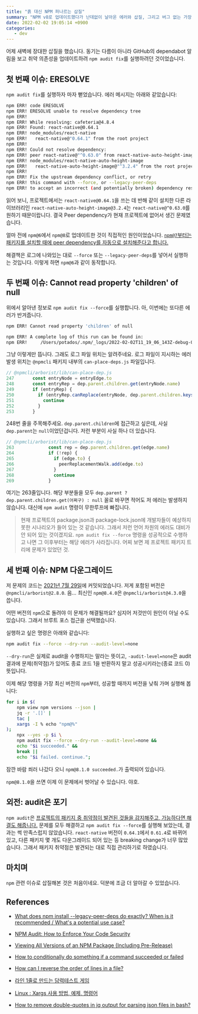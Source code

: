 ```yaml
---
title: "흙 대신 NPM 퍼나르는 삽질"
summary: "NPM v8로 업데이트했다가 난데없이 날아온 에러와 삽질, 그리고 버그 없는 가장 최신 NPM 버전 구하기."
date: 2022-02-02 19:05:14 +0900
categories:
   - dev
---
```


어제 새벽에 장대한 삽질을 했습니다. 동기는 다름이 아니라 GitHub의 dependabot 알림을 보고 취약 의존성을 업데이트하려 `npm audit fix`를 실행하려던 것이었습니다.

## 첫 번째 이슈: ERESOLVE

`npm audit fix`를 실행하자 마자 뻗었습니다. 에러 메시지는 아래와 같았습니다:

```bash
npm ERR! code ERESOLVE
npm ERR! ERESOLVE unable to resolve dependency tree
npm ERR!
npm ERR! While resolving: cafeteria@4.8.4
npm ERR! Found: react-native@0.64.1
npm ERR! node_modules/react-native
npm ERR!   react-native@"0.64.1" from the root project
npm ERR!
npm ERR! Could not resolve dependency:
npm ERR! peer react-native@"^0.63.0" from react-native-auto-height-image@3.2.4
npm ERR! node_modules/react-native-auto-height-image
npm ERR!   react-native-auto-height-image@"^3.2.4" from the root project
npm ERR!
npm ERR! Fix the upstream dependency conflict, or retry
npm ERR! this command with --force, or --legacy-peer-deps
npm ERR! to accept an incorrect (and potentially broken) dependency resolution.
```

읽어 보니, 프로젝트에서는 `react-native@0.64.1`을 쓰는 데 반해 같이 설치한 다른 라이브러리인 `react-native-auto-height-image@3.2.4`는 `react-native@^0.63.0`를 원하기 때문이랍니다. 결국 Peer dependency가 현재 프로젝트에 없어서 생긴 문제였습니다.

얼마 전에 `npm@6`에서 `npm@8`로 업데이트한 것이 직접적인 원인이었습니다. [`npm@7`부터는 패키지를 설치할 때에 peer dependency를 자동으로 설치해준다고 합니다.](https://stackoverflow.com/questions/66239691/what-does-npm-install-legacy-peer-deps-do-exactly-when-is-it-recommended-wh)

해결책은 로그에 나와있는 대로 `--force` 또는 `--legacy-peer-deps`를 넣어서 실행하는 것입니다. 이렇게 하면 `npm@6`과 같이 동작합니다.

## 두 번째 이슈: Cannot read property 'children' of null

위에서 알아낸 정보로 `npm audit fix --force`를 실행합니다. 아, 이번에는 또다른 에러가 반겨줍니다.

```bash
npm ERR! Cannot read property 'children' of null

npm ERR! A complete log of this run can be found in:
npm ERR!     /Users/potados/.npm/_logs/2022-02-02T11_19_06_143Z-debug-0.log
```

그냥 이렇게만 뜹니다. 그래도 로그 파일 위치는 알려주네요. 로그 파일이 지시하는 에러 발생 위치는 `@npmcli` 패키지 내부의 `can-place-deps.js` 파일입니다.

```javascript
// @npmcli/arborist/lib/can-place-dep.js
247       const entryNode = entryEdge.to
248       const entryRep = dep.parent.children.get(entryNode.name)
249       if (entryRep) {
250         if (entryRep.canReplace(entryNode, dep.parent.children.keys())) {
251           continue
252         }
253       }
```

248번 줄을 주목해주세요. `dep.parent.children`에 접근하고 싶은데, 사실 `dep.parent`는 `null`이었던겁니다. 저런 부분이 사실 하나 더 있습니다.

```javascript
// @npmcli/arborist/lib/can-place-dep.js
263             const rep = dep.parent.children.get(edge.name)
264             if (!rep) {
265               if (edge.to) {
266                 peerReplacementWalk.add(edge.to)
267               }
268               continue
269             }
```

여기는 263줄입니다. 해당 부분들을 모두 `dep.parent ? dep.parent.children.get(어쩌구) : null` 꼴로 바꾸면 적어도 저 에러는 발생하지 않습니다. 대신에 `npm audit` 명령이 무한루프에 빠집니다.

> 현재 프로젝트의 package.json과 package-lock.json에 개발자들이 예상하지 못한 시나리오가 들어 있는 것 같습니다. 그래서 저런 언어 차원의 에러도 대비가 안 되어 있는 것이겠지요. `npm audit fix --force` 명령을 성공적으로 수행하고 나면 그 이후부터는 해당 에러가 사라집니다. 어찌 보면 제 프로젝트 패키지 트리에 문제가 있었던 것.

## 세 번째 이슈: NPM 다운그레이드

저 문제의 코드는 [2021년 7월 29일](https://github.com/npm/cli/commit/97cb5ec312e151527ba2aab77ed0307917e1d845)에 커밋되었습니다. 저게 포함된 버전은 `@npmcli/arborist@2.8.0`. 음... 최신인 `npm@8.4.0`은 `@npmcli/arborist@4.3.0`을 씁니다.

어떤 버전의 `npm`으로 돌려야 이 문제가 해결될까요? 심지어 저것만이 원인이 아닐 수도 있습니다. 그래서 브루트 포스 접근을 선택했습니다.

실행하고 싶은 명령은 아래와 같습니다:

```bash
npm audit fix --force --dry-run --audit-level=none
```

`--dry-run`은 실제로 audit을 수행하지는 말라는 뜻이고, `-audit-level=none`은 audit 결과에 문제(취약점)가 있어도 종료 코드 1을 반환하지 말고 성공시키라는(종료 코드 0) 뜻입니다.

이제 해당 명령을 가장 최신 버전의 `npm`부터, 성공할 때까지 버전을 낮춰 가며 실행해 봅니다:

```bash
for i in $(
    npm view npm versions --json |
    jq -r '.[]' |
    tac |
    xargs -I % echo "npm@%"
);
    npx --yes -p $i \
    npm audit fix --force --dry-run --audit-level=none &&
    echo "$i succeeded." &&
    break ||
    echo "$i failed. continue.";
```

잠깐 바람 쐬러 나갔다 오니 `npm@8.1.0 succeeded.`가 출력되어 있습니다.

`npm@8.1.0`을 쓰면 이제 이 문제에서 벗어날 수 있습니다. 야호.

## 외전: audit은 포기

`npm audit`은 [프로젝트의 패키지 중 취약점이 발견된 것들을 감지해주고, 가능하다면 해결도 해줍니다.](https://www.whitesourcesoftware.com/free-developer-tools/blog/npm-audit/) 문제를 모두 해결하고 `npm audit fix --force`를 실행해 보았는데, 결과는 썩 만족스럽지 않았습니다. `react-native` 버전이 `0.64.1`에서 `0.61.4`로 바뀌어 있고, 다른 패키지 몇 개도 다운그레이드 되어 있는 등 breaking change가 너무 많았습니다. 그래서 패키지 취약점은 발견되는 대로 직접 관리하기로 하였습니다.

## 마치며

`npm` 관련 이슈로 삽질해본 것은 처음이네요. 덕분에 조금 더 알아갈 수 있었습니다.

## References

- [What does npm install --legacy-peer-deps do exactly? When is it recommended / What's a potential use case?](https://stackoverflow.com/questions/66239691/what-does-npm-install-legacy-peer-deps-do-exactly-when-is-it-recommended-wh)

- [NPM Audit: How to Enforce Your Code Security](https://www.whitesourcesoftware.com/free-developer-tools/blog/npm-audit/)

- [Viewing All Versions of an NPM Package (Including Pre-Release)](https://willi.am/blog/2015/07/17/viewing-all-versions-of-an-npm-package-including-pre-release/)

- [How to conditionally do something if a command succeeded or failed](https://unix.stackexchange.com/questions/22726/how-to-conditionally-do-something-if-a-command-succeeded-or-failed)

- [How can I reverse the order of lines in a file?](https://stackoverflow.com/questions/742466/how-can-i-reverse-the-order-of-lines-in-a-file)

- [라인 1줄로 만드는 담력테스트 게임](http://www.todayhumor.co.kr/board/view.php?table=humorbest&no=835182&s_no=835182&page=1)

- [Linux : Xargs 사용 방법, 예제, 명령어](https://jjeongil.tistory.com/1574)

- [How to remove double-quotes in jq output for parsing json files in bash?](https://stackoverflow.com/questions/44656515/how-to-remove-double-quotes-in-jq-output-for-parsing-json-files-in-bash)
